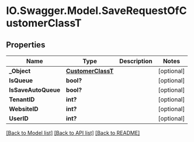 # IO.Swagger.Model.SaveRequestOfCustomerClassT
## Properties

Name | Type | Description | Notes
------------ | ------------- | ------------- | -------------
**_Object** | [**CustomerClassT**](CustomerClassT.md) |  | [optional] 
**IsQueue** | **bool?** |  | [optional] 
**IsSaveAutoQueue** | **bool?** |  | [optional] 
**TenantID** | **int?** |  | [optional] 
**WebsiteID** | **int?** |  | [optional] 
**UserID** | **int?** |  | [optional] 

[[Back to Model list]](../README.md#documentation-for-models) [[Back to API list]](../README.md#documentation-for-api-endpoints) [[Back to README]](../README.md)

